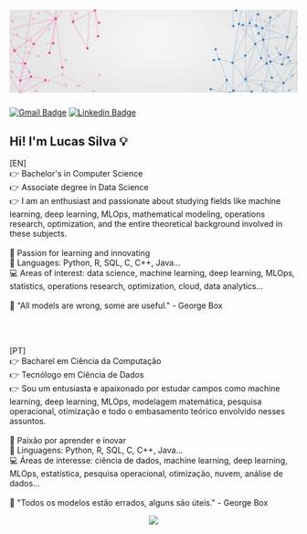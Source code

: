 # ![Capa](https://github.com/lucasedmundo11/lucasedmundo11/blob/main/img/wallpaperflare-network.jpg)

[![Gmail Badge](ttps://img.shields.io/badge/-Gmail-%23333?style=for-the-badge&logo=gmail&logoColor=white&link=mailto:lucasedmundo@gmail.com)](mailto:lucasedmundo@gmail.com) [![Linkedin Badge](https://img.shields.io/badge/-LinkedIn-blue?style=flat-square&logo=Linkedin&logoColor=white&link=https://www.linkedin.com/in/lucas-edmundo11)](https://www.linkedin.com/in/lucas-edmundo11)


## Hi! I'm Lucas Silva 💡


[EN] </br>
👉 Bachelor's in Computer Science </br>
👉 Associate degree in Data Science </br>
👉 I am an enthusiast and passionate about studying fields like machine learning, deep learning, MLOps, mathematical modeling, operations research, optimization, and the entire theoretical background involved in these subjects. </br>
</br>
🧠 Passion for learning and innovating </br>
👅 Languages: Python, R, SQL, C, C++, Java... </br>
💻 Areas of interest: data science, machine learning, deep learning, MLOps, statistics, operations research, optimization, cloud, data analytics... </br> 
</br>
💭 "All models are wrong, some are useful." - George Box

</br>
</br>

[PT] </br>
👉 Bacharel em Ciência da Computação </br>
👉 Tecnólogo em Ciência de Dados </br>
👉 Sou um entusiasta e apaixonado por estudar campos como machine learning, deep learning, MLOps, modelagem matemática, pesquisa operacional, otimização e todo o embasamento teórico envolvido nesses assuntos. </br>
</br>
🧠 Paixão por aprender e inovar </br>
👅 Linguagens: Python, R, SQL, C, C++, Java... </br>
💻 Áreas de interesse: ciência de dados, machine learning, deep learning, MLOps, estatística, pesquisa operacional, otimização, nuvem, análise de dados... </br>
</br>
💭 "Todos os modelos estão errados, alguns são úteis." - George Box
</br>


<p align='center'>
  <a href="#"><img src="https://github-readme-stats.vercel.app/api?username=lucasedmundo11&theme=default&show_icons=true"></a>
</p>
